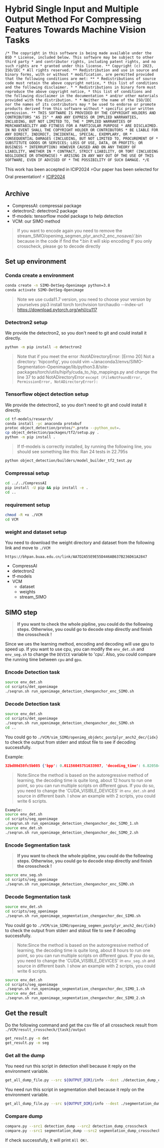 # Hybrid Single Input and Multiple Output Method For Compressing Features Towards Machine Vision Tasks

`/* The copyright in this software is being made available under the BSD * License, included below. This software may be subject to other third party * and contributor rights, including patent rights, and no such rights are * granted under this license. ** Copyright (c) 2023, ISO/IEC * All rights reserved. ** Redistribution and use in source and binary forms, with or without * modification, are permitted provided that the following conditions are met: ** * Redistributions of source code must retain the above copyright notice, * this list of conditions and the following disclaimer. * * Redistributions in binary form must reproduce the above copyright notice, * this list of conditions and the following disclaimer in the documentation * and/or other materials provided with the distribution. * * Neither the name of the ISO/IEC nor the names of its contributors may * be used to endorse or promote products derived from this software without * specific prior written permission. ** THIS SOFTWARE IS PROVIDED BY THE COPYRIGHT HOLDERS AND CONTRIBUTORS "AS IS" * AND ANY EXPRESS OR IMPLIED WARRANTIES, INCLUDING, BUT NOT LIMITED TO, THE * IMPLIED WARRANTIES OF MERCHANTABILITY AND FITNESS FOR A PARTICULAR PURPOSE * ARE DISCLAIMED. IN NO EVENT SHALL THE COPYRIGHT HOLDER OR CONTRIBUTORS * BE LIABLE FOR ANY DIRECT, INDIRECT, INCIDENTAL, SPECIAL, EXEMPLARY, OR * CONSEQUENTIAL DAMAGES (INCLUDING, BUT NOT LIMITED TO, PROCUREMENT OF * SUBSTITUTE GOODS OR SERVICES; LOSS OF USE, DATA, OR PROFITS; OR BUSINESS * INTERRUPTION) HOWEVER CAUSED AND ON ANY THEORY OF LIABILITY, WHETHER IN * CONTRACT, STRICT LIABILITY, OR TORT (INCLUDING NEGLIGENCE OR OTHERWISE) * ARISING IN ANY WAY OUT OF THE USE OF THIS SOFTWARE, EVEN IF ADVISED OF * THE POSSIBILITY OF SUCH DAMAGE. */E`

This work has been accepted in ICIP2024
⚡Our paper has been selected for Oral presentation! ⚡
[ICIP2024](https://ieeexplore.ieee.org/document/10647629)

## Archive

- CompressAI: compressai package
- detectron2: detectron2 package
- tf-models: tensorflow model package to help detection
- VCM: our SIMO method

>If you want to encode again you need to remove the stream_SIMO/openimg_segmen_plyr_anch2_enc_nosave/*/*.bin because in the code if find the *.bin it will skip encoding
>If you only crosscheck, please go to decode directly

## Set up environment

### Conda create a environment

```bash
conda create -n SIMO-DetSeg-Openimage python=3.8
conda activate SIMO-DetSeg-Openimage
```

> Note we use cuda11.7 version, you need to choose your version by yourselves
pip3 install torch torchvision torchaudio --index-url https://download.pytorch.org/whl/cu117

### Detectron2 setup

We provide the detectron2, so you don't need to git and could install it directly.

```bash
python -m pip install -e detectron2
```

> Note that if you meet the error :NotADirectoryError: [Errno 20] Not a directory: 'hipconfig', you could
vim ~/anaconda3/envs/SIMO-Segmentation-Openimage/lib/python3.8/site-packages/torch/utils/hipify/cuda_to_hip_mappings.py and change the line 37 to add NotADirectoryError
`except (FileNotFoundError, PermissionError, NotADirectoryError):`

### Tensorflow object detection setup

We provide the detectron2, so you don't need to git and could install it directly.

```bash
cd tf-models/research/
conda install -yc anaconda protobuf
protoc object_detection/protos/*.proto --python_out=.
cp object_detection/packages/tf2/setup.py .
python -m pip install .
```

>If tf-models is correctly installed, by running the following line, you should see something like this:
>Ran 24 tests in 22.795s

```bash
python object_detection/builders/model_builder_tf2_test.py
```

### Compressai setup

```bash
cd ../../CompressAI
pip install -U pip && pip install -e .
cd ..
```

### requirement setup

```bash
chmod -R +x ./VCM
cd VCM
```

### weight and dataset setup

You need to download the weight directory and dataset from the following link and move to `./VCM`

`https://bhpan.buaa.edu.cn/link/AA7D2A55E9E55D446AB637B236D61A2847`

- CompressAI
- detectron2
- tf-models
- VCM
  - dataset
  - weights
  - stream_SIMO

## SIMO step

>**If you want to check the whole pipline, you could do the following steps. Otherwise, you could go to decode step directly and finish the crosscheck !**

Since we ues the learning method, encoding and decoding will use gpu to speed up. If you want to use cpu, you can modify the `env_det.sh` and `env_seg.sh` to change the `DEVICE` variable to 'cpu'. Also, you could compare the running time between `cpu` and `gpu`.

### Encode Detection task

```bash
source env_det.sh
cd scripts/det_openimage
./seqrun.sh run_openimage_detection_chenganchor_enc_SIMO.sh
```

### Decode Detection task

```bash
source env_det.sh
cd scripts/det_openimage
./seqrun.sh run_openimage_detection_chenganchor_dec_SIMO.sh
cd ..
```

You could go to `./VCM/sim_SIMO/openimg_objdetc_postplyr_anch2_dec/{idx}` to check the output from stderr and stdout file to see if decoding successfully.

Example:

```json
32bd80d38fc5b085 {'bpp': 0.01156045751633987, 'decoding_time': 6.820584774017334, 'precise_bpp': 0.011683006535947713, 'conv_part2_time': 0.9632875919342041}
```

>Note:Since the method is based on the autoregressive method of learning, the decoding time is quite long, about 12 hours to run one point, so you can run multiple scripts on different gpus. If you do so, you need to change the 'CUDA_VISIBLE_DEVICES' in `env_det.sh` and source in different bash. I show an example with 2 scripts, you could write 6 scripts.

```bash
Example:
source env_det.sh
cd scripts/seg_openimage
./seqrun.sh run_openimage_detection_chenganchor_dec_SIMO_1.sh
source env_det.sh
./seqrun.sh run_openimage_detection_chenganchor_dec_SIMO_2.sh
```

### Encode Segmentation task

>**If you want to check the whole pipline, you could do the following steps. Otherwise, you could go to decode step directly and finish the crosscheck !**

```bash
source env_seg.sh
cd scripts/seg_openimage
./seqrun.sh run_openimage_detection_chenganchor_enc_SIMO.sh
```

### Decode Segmentation task

```bash
source env_det.sh
cd scripts/seg_openimage
./seqrun.sh run_openimage_segmentation_chenganchor_dec_SIMO.sh
```

You could go to `./VCM/sim_SIMO/openimg_segmen_postplyr_anch2_dec/{idx}` to check the output from stderr and stdout file to see if decoding successfully.

>Note:Since the method is based on the autoregressive method of learning, the decoding time is quite long, about 8 hours to run one point, so you can run multiple scripts on different gpus. If you do so, you need to change the 'CUDA_VISIBLE_DEVICES' in `env_seg.sh` and source in different bash. I show an example with 2 scripts, you could write 6 scripts.

```bash
source env_det.sh
cd scripts/seg_openimage
./seqrun.sh run_openimage_segmentation_chenganchor_dec_SIMO_1.sh
source env_det.sh
./seqrun.sh run_openimage_segmentation_chenganchor_dec_SIMO_2.sh
```

## Get the result

Do the following command and get the csv file of all crosscheck result from `./VCM/result_crosscheck/{task}/output`

```bash
get_result.py -m det
get_result.py -m seg
```

### Get all the dump

You need run this script in detection shell because it reply on the environment variable.

```bash
get_all_dump_file.py --src ${OUTPUT_DIR}/info --dest ./detection_dump_crosscheck
```

You need run this script in segmentation shell because it reply on the environment variable.

```bash
get_all_dump_file.py --src ${OUTPUT_DIR}/info --dest ./segmentation_dump_crosscheck
```

### Compare dump

```bash
compare.py --src1 detection_dump --src2 detection_dump_crosscheck
compare.py --src1 segmentation_dump --src2 segmentation_dump_crosscheck
```

If check successfully, it will print `All OK!`.
